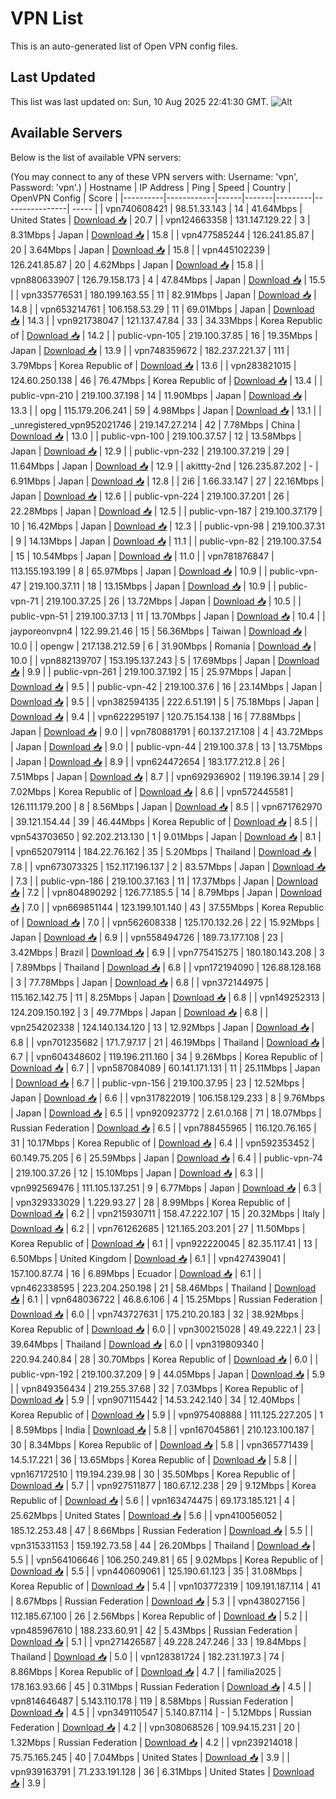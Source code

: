# VPN List

This is an auto-generated list of Open VPN config files.

## Last Updated

This list was last updated on: Sun, 10 Aug 2025 22:41:30 GMT.
![Alt](https://repobeats.axiom.co/api/embed/186b98318ef1479477931607c1ad7d823f12451f.svg "Repobeats analytics image")

## Available Servers

Below is the list of available VPN servers:

(You may connect to any of these VPN servers with: Username: 'vpn', Password: 'vpn'.)
| Hostname | IP Address | Ping | Speed | Country | OpenVPN Config | Score |
|----------|------------|------|-------|---------|----------------| ----- |
| vpn740608421 | 98.51.33.143 | 14 | 41.64Mbps | United States | [Download 📥](./configs/server_0_US.ovpn) | 20.7 |
| vpn124663358 | 131.147.129.22 | 3 | 8.31Mbps | Japan | [Download 📥](./configs/server_1_JP.ovpn) | 15.8 |
| vpn477585244 | 126.241.85.87 | 20 | 3.64Mbps | Japan | [Download 📥](./configs/server_2_JP.ovpn) | 15.8 |
| vpn445102239 | 126.241.85.87 | 20 | 4.62Mbps | Japan | [Download 📥](./configs/server_3_JP.ovpn) | 15.8 |
| vpn880633907 | 126.79.158.173 | 4 | 47.84Mbps | Japan | [Download 📥](./configs/server_4_JP.ovpn) | 15.5 |
| vpn335776531 | 180.199.163.55 | 11 | 82.91Mbps | Japan | [Download 📥](./configs/server_5_JP.ovpn) | 14.8 |
| vpn653214761 | 106.158.53.29 | 11 | 69.01Mbps | Japan | [Download 📥](./configs/server_6_JP.ovpn) | 14.3 |
| vpn921738047 | 121.137.47.84 | 33 | 34.33Mbps | Korea Republic of | [Download 📥](./configs/server_7_KR.ovpn) | 14.2 |
| public-vpn-105 | 219.100.37.85 | 16 | 19.35Mbps | Japan | [Download 📥](./configs/server_8_JP.ovpn) | 13.9 |
| vpn748359672 | 182.237.221.37 | 111 | 3.79Mbps | Korea Republic of | [Download 📥](./configs/server_9_KR.ovpn) | 13.6 |
| vpn283821015 | 124.60.250.138 | 46 | 76.47Mbps | Korea Republic of | [Download 📥](./configs/server_10_KR.ovpn) | 13.4 |
| public-vpn-210 | 219.100.37.198 | 14 | 11.90Mbps | Japan | [Download 📥](./configs/server_11_JP.ovpn) | 13.3 |
| opg | 115.179.206.241 | 59 | 4.98Mbps | Japan | [Download 📥](./configs/server_12_JP.ovpn) | 13.1 |
| _unregistered_vpn952021746 | 219.147.27.214 | 42 | 7.78Mbps | China | [Download 📥](./configs/server_13_CN.ovpn) | 13.0 |
| public-vpn-100 | 219.100.37.57 | 12 | 13.58Mbps | Japan | [Download 📥](./configs/server_14_JP.ovpn) | 12.9 |
| public-vpn-232 | 219.100.37.219 | 29 | 11.64Mbps | Japan | [Download 📥](./configs/server_15_JP.ovpn) | 12.9 |
| akittty-2nd | 126.235.87.202 | - | 6.91Mbps | Japan | [Download 📥](./configs/server_16_JP.ovpn) | 12.8 |
| 2i6 | 1.66.33.147 | 27 | 22.16Mbps | Japan | [Download 📥](./configs/server_17_JP.ovpn) | 12.6 |
| public-vpn-224 | 219.100.37.201 | 26 | 22.28Mbps | Japan | [Download 📥](./configs/server_18_JP.ovpn) | 12.5 |
| public-vpn-187 | 219.100.37.179 | 10 | 16.42Mbps | Japan | [Download 📥](./configs/server_19_JP.ovpn) | 12.3 |
| public-vpn-98 | 219.100.37.31 | 9 | 14.13Mbps | Japan | [Download 📥](./configs/server_20_JP.ovpn) | 11.1 |
| public-vpn-82 | 219.100.37.54 | 15 | 10.54Mbps | Japan | [Download 📥](./configs/server_21_JP.ovpn) | 11.0 |
| vpn781876847 | 113.155.193.199 | 8 | 65.97Mbps | Japan | [Download 📥](./configs/server_22_JP.ovpn) | 10.9 |
| public-vpn-47 | 219.100.37.11 | 18 | 13.15Mbps | Japan | [Download 📥](./configs/server_23_JP.ovpn) | 10.9 |
| public-vpn-71 | 219.100.37.25 | 26 | 13.72Mbps | Japan | [Download 📥](./configs/server_24_JP.ovpn) | 10.5 |
| public-vpn-51 | 219.100.37.13 | 11 | 13.70Mbps | Japan | [Download 📥](./configs/server_25_JP.ovpn) | 10.4 |
| jayporeonvpn4 | 122.99.21.46 | 15 | 56.36Mbps | Taiwan | [Download 📥](./configs/server_26_TW.ovpn) | 10.0 |
| opengw | 217.138.212.59 | 6 | 31.90Mbps | Romania | [Download 📥](./configs/server_27_RO.ovpn) | 10.0 |
| vpn882139707 | 153.195.137.243 | 5 | 17.69Mbps | Japan | [Download 📥](./configs/server_28_JP.ovpn) | 9.9 |
| public-vpn-261 | 219.100.37.192 | 15 | 25.97Mbps | Japan | [Download 📥](./configs/server_29_JP.ovpn) | 9.5 |
| public-vpn-42 | 219.100.37.6 | 16 | 23.14Mbps | Japan | [Download 📥](./configs/server_30_JP.ovpn) | 9.5 |
| vpn382594135 | 222.6.51.191 | 5 | 75.18Mbps | Japan | [Download 📥](./configs/server_31_JP.ovpn) | 9.4 |
| vpn622295197 | 120.75.154.138 | 16 | 77.88Mbps | Japan | [Download 📥](./configs/server_32_JP.ovpn) | 9.0 |
| vpn780881791 | 60.137.217.108 | 4 | 43.72Mbps | Japan | [Download 📥](./configs/server_33_JP.ovpn) | 9.0 |
| public-vpn-44 | 219.100.37.8 | 13 | 13.75Mbps | Japan | [Download 📥](./configs/server_34_JP.ovpn) | 8.9 |
| vpn624472654 | 183.177.212.8 | 26 | 7.51Mbps | Japan | [Download 📥](./configs/server_35_JP.ovpn) | 8.7 |
| vpn692936902 | 119.196.39.14 | 29 | 7.02Mbps | Korea Republic of | [Download 📥](./configs/server_36_KR.ovpn) | 8.6 |
| vpn572445581 | 126.111.179.200 | 8 | 8.56Mbps | Japan | [Download 📥](./configs/server_37_JP.ovpn) | 8.5 |
| vpn671762970 | 39.121.154.44 | 39 | 46.44Mbps | Korea Republic of | [Download 📥](./configs/server_38_KR.ovpn) | 8.5 |
| vpn543703650 | 92.202.213.130 | 1 | 9.01Mbps | Japan | [Download 📥](./configs/server_39_JP.ovpn) | 8.1 |
| vpn652079114 | 184.22.76.162 | 35 | 5.20Mbps | Thailand | [Download 📥](./configs/server_40_TH.ovpn) | 7.8 |
| vpn673073325 | 152.117.196.137 | 2 | 83.57Mbps | Japan | [Download 📥](./configs/server_41_JP.ovpn) | 7.3 |
| public-vpn-186 | 219.100.37.163 | 11 | 17.37Mbps | Japan | [Download 📥](./configs/server_42_JP.ovpn) | 7.2 |
| vpn804890292 | 126.77.185.5 | 14 | 8.79Mbps | Japan | [Download 📥](./configs/server_43_JP.ovpn) | 7.0 |
| vpn669851144 | 123.199.101.140 | 43 | 37.55Mbps | Korea Republic of | [Download 📥](./configs/server_44_KR.ovpn) | 7.0 |
| vpn562608338 | 125.170.132.26 | 22 | 15.92Mbps | Japan | [Download 📥](./configs/server_45_JP.ovpn) | 6.9 |
| vpn558494726 | 189.73.177.108 | 23 | 3.42Mbps | Brazil | [Download 📥](./configs/server_46_BR.ovpn) | 6.9 |
| vpn775415275 | 180.180.143.208 | 3 | 7.89Mbps | Thailand | [Download 📥](./configs/server_47_TH.ovpn) | 6.8 |
| vpn172194090 | 126.88.128.168 | 3 | 77.78Mbps | Japan | [Download 📥](./configs/server_48_JP.ovpn) | 6.8 |
| vpn372144975 | 115.162.142.75 | 11 | 8.25Mbps | Japan | [Download 📥](./configs/server_49_JP.ovpn) | 6.8 |
| vpn149252313 | 124.209.150.192 | 3 | 49.77Mbps | Japan | [Download 📥](./configs/server_50_JP.ovpn) | 6.8 |
| vpn254202338 | 124.140.134.120 | 13 | 12.92Mbps | Japan | [Download 📥](./configs/server_51_JP.ovpn) | 6.8 |
| vpn701235682 | 171.7.97.17 | 21 | 46.19Mbps | Thailand | [Download 📥](./configs/server_52_TH.ovpn) | 6.7 |
| vpn604348602 | 119.196.211.160 | 34 | 9.26Mbps | Korea Republic of | [Download 📥](./configs/server_53_KR.ovpn) | 6.7 |
| vpn587084089 | 60.141.171.131 | 11 | 25.11Mbps | Japan | [Download 📥](./configs/server_54_JP.ovpn) | 6.7 |
| public-vpn-156 | 219.100.37.95 | 23 | 12.52Mbps | Japan | [Download 📥](./configs/server_55_JP.ovpn) | 6.6 |
| vpn317822019 | 106.158.129.233 | 8 | 9.76Mbps | Japan | [Download 📥](./configs/server_56_JP.ovpn) | 6.5 |
| vpn920923772 | 2.61.0.168 | 71 | 18.07Mbps | Russian Federation | [Download 📥](./configs/server_57_RU.ovpn) | 6.5 |
| vpn788455965 | 116.120.76.165 | 31 | 10.17Mbps | Korea Republic of | [Download 📥](./configs/server_58_KR.ovpn) | 6.4 |
| vpn592353452 | 60.149.75.205 | 6 | 25.59Mbps | Japan | [Download 📥](./configs/server_59_JP.ovpn) | 6.4 |
| public-vpn-74 | 219.100.37.26 | 12 | 15.10Mbps | Japan | [Download 📥](./configs/server_60_JP.ovpn) | 6.3 |
| vpn992569476 | 111.105.137.251 | 9 | 6.77Mbps | Japan | [Download 📥](./configs/server_61_JP.ovpn) | 6.3 |
| vpn329333029 | 1.229.93.27 | 28 | 8.99Mbps | Korea Republic of | [Download 📥](./configs/server_62_KR.ovpn) | 6.2 |
| vpn215930711 | 158.47.222.107 | 15 | 20.32Mbps | Italy | [Download 📥](./configs/server_63_IT.ovpn) | 6.2 |
| vpn761262685 | 121.165.203.201 | 27 | 11.50Mbps | Korea Republic of | [Download 📥](./configs/server_64_KR.ovpn) | 6.1 |
| vpn922220045 | 82.35.117.41 | 13 | 6.50Mbps | United Kingdom | [Download 📥](./configs/server_65_GB.ovpn) | 6.1 |
| vpn427439041 | 157.100.87.74 | 16 | 6.89Mbps | Ecuador | [Download 📥](./configs/server_66_EC.ovpn) | 6.1 |
| vpn462338595 | 223.204.250.198 | 21 | 58.46Mbps | Thailand | [Download 📥](./configs/server_67_TH.ovpn) | 6.1 |
| vpn648036722 | 46.8.6.106 | 4 | 15.25Mbps | Russian Federation | [Download 📥](./configs/server_68_RU.ovpn) | 6.0 |
| vpn743727631 | 175.210.20.183 | 32 | 38.92Mbps | Korea Republic of | [Download 📥](./configs/server_69_KR.ovpn) | 6.0 |
| vpn300215028 | 49.49.222.1 | 23 | 39.64Mbps | Thailand | [Download 📥](./configs/server_70_TH.ovpn) | 6.0 |
| vpn319809340 | 220.94.240.84 | 28 | 30.70Mbps | Korea Republic of | [Download 📥](./configs/server_71_KR.ovpn) | 6.0 |
| public-vpn-192 | 219.100.37.209 | 9 | 44.05Mbps | Japan | [Download 📥](./configs/server_72_JP.ovpn) | 5.9 |
| vpn849356434 | 219.255.37.68 | 32 | 7.03Mbps | Korea Republic of | [Download 📥](./configs/server_73_KR.ovpn) | 5.9 |
| vpn907115442 | 14.53.242.140 | 34 | 12.40Mbps | Korea Republic of | [Download 📥](./configs/server_74_KR.ovpn) | 5.9 |
| vpn975408888 | 111.125.227.205 | 1 | 8.59Mbps | India | [Download 📥](./configs/server_75_IN.ovpn) | 5.8 |
| vpn167045861 | 210.123.100.187 | 30 | 8.34Mbps | Korea Republic of | [Download 📥](./configs/server_76_KR.ovpn) | 5.8 |
| vpn365771439 | 14.5.17.221 | 36 | 13.65Mbps | Korea Republic of | [Download 📥](./configs/server_77_KR.ovpn) | 5.8 |
| vpn167172510 | 119.194.239.98 | 30 | 35.50Mbps | Korea Republic of | [Download 📥](./configs/server_78_KR.ovpn) | 5.7 |
| vpn927511877 | 180.67.12.238 | 29 | 9.12Mbps | Korea Republic of | [Download 📥](./configs/server_79_KR.ovpn) | 5.6 |
| vpn163474475 | 69.173.185.121 | 4 | 25.62Mbps | United States | [Download 📥](./configs/server_80_US.ovpn) | 5.6 |
| vpn410056052 | 185.12.253.48 | 47 | 8.66Mbps | Russian Federation | [Download 📥](./configs/server_81_RU.ovpn) | 5.5 |
| vpn315331153 | 159.192.73.58 | 44 | 26.20Mbps | Thailand | [Download 📥](./configs/server_82_TH.ovpn) | 5.5 |
| vpn564106646 | 106.250.249.81 | 65 | 9.02Mbps | Korea Republic of | [Download 📥](./configs/server_83_KR.ovpn) | 5.5 |
| vpn440609061 | 125.190.61.123 | 35 | 31.08Mbps | Korea Republic of | [Download 📥](./configs/server_84_KR.ovpn) | 5.4 |
| vpn103772319 | 109.191.187.114 | 41 | 8.67Mbps | Russian Federation | [Download 📥](./configs/server_85_RU.ovpn) | 5.3 |
| vpn438027156 | 112.185.67.100 | 26 | 2.56Mbps | Korea Republic of | [Download 📥](./configs/server_86_KR.ovpn) | 5.2 |
| vpn485967610 | 188.233.60.91 | 42 | 5.43Mbps | Russian Federation | [Download 📥](./configs/server_87_RU.ovpn) | 5.1 |
| vpn271426587 | 49.228.247.246 | 33 | 19.84Mbps | Thailand | [Download 📥](./configs/server_88_TH.ovpn) | 5.0 |
| vpn128381724 | 182.231.197.3 | 74 | 8.86Mbps | Korea Republic of | [Download 📥](./configs/server_89_KR.ovpn) | 4.7 |
| familia2025 | 178.163.93.66 | 45 | 0.31Mbps | Russian Federation | [Download 📥](./configs/server_90_RU.ovpn) | 4.5 |
| vpn814646487 | 5.143.110.178 | 119 | 8.58Mbps | Russian Federation | [Download 📥](./configs/server_91_RU.ovpn) | 4.5 |
| vpn349110547 | 5.140.87.114 | - | 5.12Mbps | Russian Federation | [Download 📥](./configs/server_92_RU.ovpn) | 4.2 |
| vpn308068526 | 109.94.15.231 | 20 | 1.32Mbps | Russian Federation | [Download 📥](./configs/server_93_RU.ovpn) | 4.2 |
| vpn239214018 | 75.75.165.245 | 40 | 7.04Mbps | United States | [Download 📥](./configs/server_94_US.ovpn) | 3.9 |
| vpn939163791 | 71.233.191.128 | 36 | 6.31Mbps | United States | [Download 📥](./configs/server_95_US.ovpn) | 3.9 |
